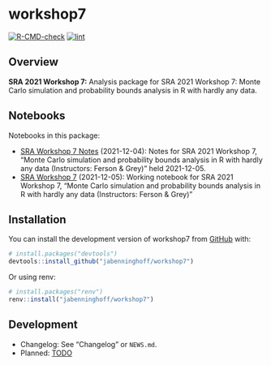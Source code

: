 
<!-- README.md is generated from README.Rmd. Please edit that file -->

# workshop7

<!-- badges: start -->

[![R-CMD-check](https://github.com/jabenninghoff/workshop7/workflows/R-CMD-check/badge.svg)](https://github.com/jabenninghoff/workshop7/actions)
[![lint](https://github.com/jabenninghoff/workshop7/workflows/lint/badge.svg)](https://github.com/jabenninghoff/workshop7/actions)
<!-- badges: end -->

## Overview

**SRA 2021 Workshop 7:** Analysis package for SRA 2021 Workshop 7: Monte
Carlo simulation and probability bounds analysis in R with hardly any
data.

## Notebooks

Notebooks in this package:

-   [SRA Workshop 7
    Notes](https://jabenninghoff.github.io/workshop7/workshop-notes.html)
    (2021-12-04): Notes for SRA 2021 Workshop 7, “Monte Carlo simulation
    and probability bounds analysis in R with hardly any data
    (Instructors: Ferson & Grey)” held 2021-12-05.
-   [SRA Workshop
    7](https://jabenninghoff.github.io/workshop7/workshop.html)
    (2021-12-05): Working notebook for SRA 2021 Workshop 7, “Monte Carlo
    simulation and probability bounds analysis in R with hardly any data
    (Instructors: Ferson & Grey)”

## Installation

You can install the development version of workshop7 from
[GitHub](https://github.com/) with:

``` r
# install.packages("devtools")
devtools::install_github("jabenninghoff/workshop7")
```

Or using renv:

``` r
# install.packages("renv")
renv::install("jabenninghoff/workshop7")
```

## Development

-   Changelog: See “Changelog” or `NEWS.md`.
-   Planned: [TODO](TODO.md)
